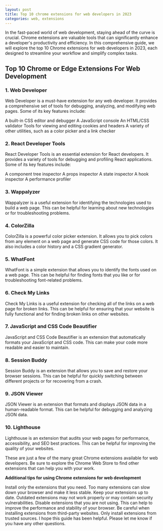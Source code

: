 ```yaml
---
layout: post
title: Top 10 chrome extensions for web developers in 2023
categories: web, extensions
---
```


In the fast-paced world of web development, staying ahead of the curve is crucial. Chrome extensions are valuable tools that can significantly enhance a developer's productivity and efficiency. In this comprehensive guide, we will explore the top 10 Chrome extensions for web developers in 2023, each designed to streamline your workflow and simplify complex tasks.

## Top 10 Chrome or Edge Extensions For Web Development

### 1. Web Developer
Web Developer is a must-have extension for any web developer. It provides a comprehensive set of tools for debugging, analyzing, and modifying web pages. Some of its key features include:

A built-in CSS editor and debugger
A JavaScript console
An HTML/CSS validator
Tools for viewing and editing cookies and headers
A variety of other utilities, such as a color picker and a link checker

### 2. React Developer Tools
React Developer Tools is an essential extension for React developers. It provides a variety of tools for debugging and profiling React applications. Some of its key features include:

A component tree inspector
A props inspector
A state inspector
A hook inspector
A performance profiler

### 3. Wappalyzer
Wappalyzer is a useful extension for identifying the technologies used to build a web page. This can be helpful for learning about new technologies or for troubleshooting problems.

### 4. ColorZilla
ColorZilla is a powerful color picker extension. It allows you to pick colors from any element on a web page and generate CSS code for those colors. It also includes a color history and a CSS gradient generator.

### 5. WhatFont
WhatFont is a simple extension that allows you to identify the fonts used on a web page. This can be helpful for finding fonts that you like or for troubleshooting font-related problems.

### 6. Check My Links
Check My Links is a useful extension for checking all of the links on a web page for broken links. This can be helpful for ensuring that your website is fully functional and for finding broken links on other websites.

### 7. JavaScript and CSS Code Beautifier
JavaScript and CSS Code Beautifier is an extension that automatically formats your JavaScript and CSS code. This can make your code more readable and easier to maintain.

### 8. Session Buddy
Session Buddy is an extension that allows you to save and restore your browser sessions. This can be helpful for quickly switching between different projects or for recovering from a crash.

### 9. JSON Viewer
JSON Viewer is an extension that formats and displays JSON data in a human-readable format. This can be helpful for debugging and analyzing JSON data.

### 10. Lighthouse
Lighthouse is an extension that audits your web pages for performance, accessibility, and SEO best practices. This can be helpful for improving the quality of your websites.

These are just a few of the many great Chrome extensions available for web developers. Be sure to explore the Chrome Web Store to find other extensions that can help you with your work.

**Additional tips for using Chrome extensions for web development**

Install only the extensions that you need. Too many extensions can slow down your browser and make it less stable.
Keep your extensions up to date. Outdated extensions may not work properly or may contain security vulnerabilities.
Disable extensions that you are not using. This can help to improve the performance and stability of your browser.
Be careful when installing extensions from third-party websites. Only install extensions from trusted sources.
I hope this guide has been helpful. Please let me know if you have any other questions.
